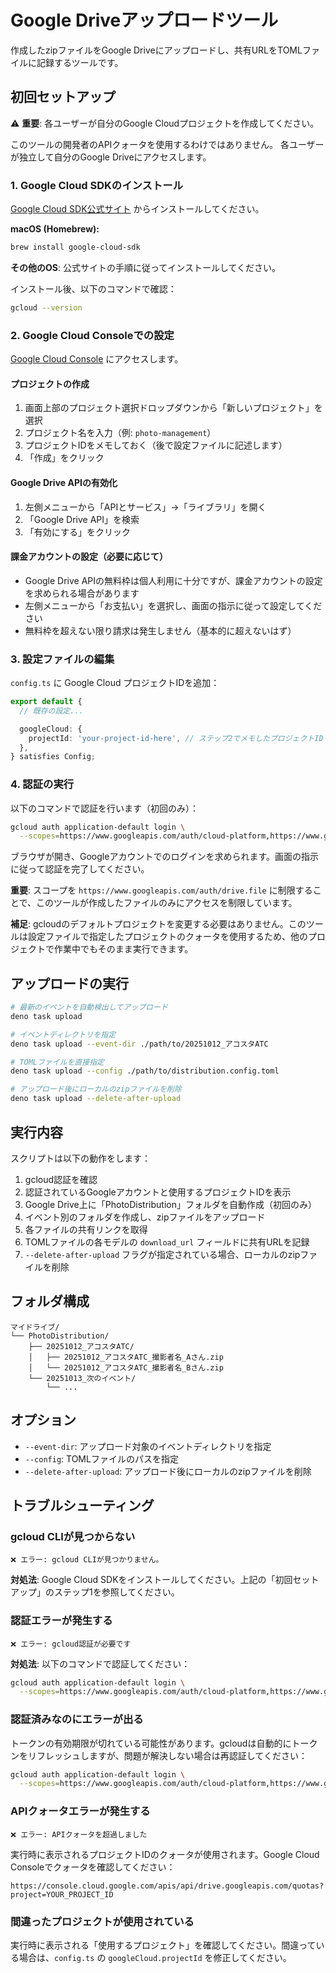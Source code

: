 # Google Driveアップロードツール

作成したzipファイルをGoogle Driveにアップロードし、共有URLをTOMLファイルに記録するツールです。

## 初回セットアップ

⚠️ **重要**: 各ユーザーが自分のGoogle Cloudプロジェクトを作成してください。

このツールの開発者のAPIクォータを使用するわけではありません。
各ユーザーが独立して自分のGoogle Driveにアクセスします。

### 1. Google Cloud SDKのインストール

[Google Cloud SDK公式サイト](https://cloud.google.com/sdk/docs/install) からインストールしてください。

**macOS (Homebrew):**
```bash
brew install google-cloud-sdk
```

**その他のOS**: 公式サイトの手順に従ってインストールしてください。

インストール後、以下のコマンドで確認：
```bash
gcloud --version
```

### 2. Google Cloud Consoleでの設定

[Google Cloud Console](https://console.cloud.google.com/) にアクセスします。

#### プロジェクトの作成

1. 画面上部のプロジェクト選択ドロップダウンから「新しいプロジェクト」を選択
2. プロジェクト名を入力（例: `photo-management`）
3. プロジェクトIDをメモしておく（後で設定ファイルに記述します）
4. 「作成」をクリック

#### Google Drive APIの有効化

1. 左側メニューから「APIとサービス」→「ライブラリ」を開く
2. 「Google Drive API」を検索
3. 「有効にする」をクリック

#### 課金アカウントの設定（必要に応じて）

- Google Drive APIの無料枠は個人利用に十分ですが、課金アカウントの設定を求められる場合があります
- 左側メニューから「お支払い」を選択し、画面の指示に従って設定してください
- 無料枠を超えない限り請求は発生しません（基本的に超えないはず）

### 3. 設定ファイルの編集

`config.ts` に Google Cloud プロジェクトIDを追加：

```typescript
export default {
  // 既存の設定...

  googleCloud: {
    projectId: 'your-project-id-here', // ステップ2でメモしたプロジェクトID
  },
} satisfies Config;
```

### 4. 認証の実行

以下のコマンドで認証を行います（初回のみ）：

```bash
gcloud auth application-default login \
  --scopes=https://www.googleapis.com/auth/cloud-platform,https://www.googleapis.com/auth/drive.file
```

ブラウザが開き、Googleアカウントでのログインを求められます。画面の指示に従って認証を完了してください。

**重要**: スコープを `https://www.googleapis.com/auth/drive.file` に制限することで、このツールが作成したファイルのみにアクセスを制限しています。

**補足**: gcloudのデフォルトプロジェクトを変更する必要はありません。このツールは設定ファイルで指定したプロジェクトのクォータを使用するため、他のプロジェクトで作業中でもそのまま実行できます。

## アップロードの実行

```bash
# 最新のイベントを自動検出してアップロード
deno task upload

# イベントディレクトリを指定
deno task upload --event-dir ./path/to/20251012_アコスタATC

# TOMLファイルを直接指定
deno task upload --config ./path/to/distribution.config.toml

# アップロード後にローカルのzipファイルを削除
deno task upload --delete-after-upload
```

## 実行内容

スクリプトは以下の動作をします：

1. gcloud認証を確認
2. 認証されているGoogleアカウントと使用するプロジェクトIDを表示
3. Google Drive上に「PhotoDistribution」フォルダを自動作成（初回のみ）
4. イベント別のフォルダを作成し、zipファイルをアップロード
5. 各ファイルの共有リンクを取得
6. TOMLファイルの各モデルの `download_url` フィールドに共有URLを記録
7. `--delete-after-upload` フラグが指定されている場合、ローカルのzipファイルを削除

## フォルダ構成

```
マイドライブ/
└── PhotoDistribution/
    ├── 20251012_アコスタATC/
    │   ├── 20251012_アコスタATC_撮影者名_Aさん.zip
    │   └── 20251012_アコスタATC_撮影者名_Bさん.zip
    └── 20251013_次のイベント/
        └── ...
```

## オプション

- `--event-dir`: アップロード対象のイベントディレクトリを指定
- `--config`: TOMLファイルのパスを指定
- `--delete-after-upload`: アップロード後にローカルのzipファイルを削除

## トラブルシューティング

### gcloud CLIが見つからない

```
❌ エラー: gcloud CLIが見つかりません。
```

**対処法**: Google Cloud SDKをインストールしてください。上記の「初回セットアップ」のステップ1を参照してください。

### 認証エラーが発生する

```
❌ エラー: gcloud認証が必要です
```

**対処法**: 以下のコマンドで認証してください：

```bash
gcloud auth application-default login \
  --scopes=https://www.googleapis.com/auth/cloud-platform,https://www.googleapis.com/auth/drive.file
```

### 認証済みなのにエラーが出る

トークンの有効期限が切れている可能性があります。gcloudは自動的にトークンをリフレッシュしますが、問題が解決しない場合は再認証してください：

```bash
gcloud auth application-default login \
  --scopes=https://www.googleapis.com/auth/cloud-platform,https://www.googleapis.com/auth/drive.file
```

### APIクォータエラーが発生する

```
❌ エラー: APIクォータを超過しました
```

実行時に表示されるプロジェクトIDのクォータが使用されます。Google Cloud Consoleでクォータを確認してください：

`https://console.cloud.google.com/apis/api/drive.googleapis.com/quotas?project=YOUR_PROJECT_ID`

### 間違ったプロジェクトが使用されている

実行時に表示される「使用するプロジェクト」を確認してください。間違っている場合は、`config.ts` の `googleCloud.projectId` を修正してください。

